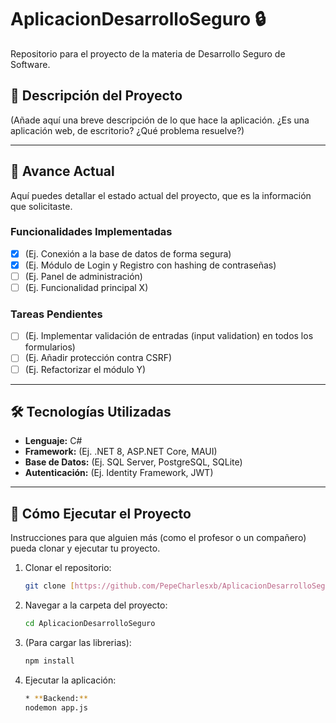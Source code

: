 # AplicacionDesarrolloSeguro 🔒

Repositorio para el proyecto de la materia de Desarrollo Seguro de Software.

## 📝 Descripción del Proyecto

(Añade aquí una breve descripción de lo que hace la aplicación. ¿Es una aplicación web, de escritorio? ¿Qué problema resuelve?)

---

## 🚀 Avance Actual

Aquí puedes detallar el estado actual del proyecto, que es la información que solicitaste.

### Funcionalidades Implementadas
* [X] (Ej. Conexión a la base de datos de forma segura)
* [X] (Ej. Módulo de Login y Registro con hashing de contraseñas)
* [ ] (Ej. Panel de administración)
* [ ] (Ej. Funcionalidad principal X)

### Tareas Pendientes
* [ ] (Ej. Implementar validación de entradas (input validation) en todos los formularios)
* [ ] (Ej. Añadir protección contra CSRF)
* [ ] (Ej. Refactorizar el módulo Y)

---

## 🛠️ Tecnologías Utilizadas

* **Lenguaje:** C#
* **Framework:** (Ej. .NET 8, ASP.NET Core, MAUI)
* **Base de Datos:** (Ej. SQL Server, PostgreSQL, SQLite)
* **Autenticación:** (Ej. Identity Framework, JWT)

---

## 🏃 Cómo Ejecutar el Proyecto

Instrucciones para que alguien más (como el profesor o un compañero) pueda clonar y ejecutar tu proyecto.

1.  Clonar el repositorio:
    ```bash
    git clone [https://github.com/PepeCharlesxb/AplicacionDesarrolloSeguro.git](https://github.com/PepeCharlesxb/AplicacionDesarrolloSeguro.git)
    ```
2.  Navegar a la carpeta del proyecto:
    ```bash
    cd AplicacionDesarrolloSeguro
    ```
3.  (Para cargar las librerias):
    ```bash
    npm install 
    ```

4.  Ejecutar la aplicación:
    ```bash
    * **Backend:** 
    nodemon app.js
    
    ```